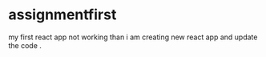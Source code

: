 # assignmentfirst
my first react app not working than i am creating new react app and update the code .
